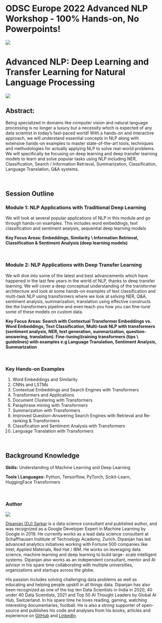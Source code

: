 # ODSC Europe 2022 Advanced NLP Workshop - 100% Hands-on, No Powerpoints! 
![](https://i.imgur.com/z4jLlPC.png)

# Advanced NLP: Deep Learning and Transfer Learning for Natural Language Processing
![](https://i.imgur.com/t72tXFy.png)


## Abstract: 

Being specialized in domains like computer vision and natural language processing is no longer a luxury but a necessity which is expected of any data scientist in today’s fast-paced world! With a hands-on and interactive approach, we will understand essential concepts in NLP along with extensive hands-on examples to master state-of-the-art tools, techniques and methodologies for actually applying NLP to solve real-world problems. We will specifically be focusing on deep learning and deep transfer learning models to learn and solve popular tasks using NLP including NER, Classification, Search / Information Retrieval, Summarization, Classification, Language Translation, Q&A systems.

<br/>

## Session Outline

### Module 1: NLP Applications with Traditional Deep Learning
We will look at several popular applications of NLP in this module and go through hands-on examples. This includes word embeddings, text classification and sentiment analysis, sequential deep learning models


__Key Focus Areas: Embeddings, Similarity \ Information Retrieval, Classification & Sentiment Analysis (deep learning models)__


<br/>

### Module 2: NLP Applications with Deep Transfer Learning
We will dive into some of the latest and best advancements which have happened in the last few years in the world of NLP, thanks to deep transfer learning. We will cover a deep conceptual understanding of the transformer architecture and look at some hands-on examples of text classification and multi-task NLP using transformers where we look at solving NER, Q&A, sentiment analysis, summarization, translation using effective constructs like the transformers pipeline and even teach you how you can fine-tune some of these models on custom data.

__Key Focus Areas: Search with Contextual Transformer Embeddings vs. Word Embeddings, Text Classification, Multi-task NLP with transformers (sentiment analysis, NER, text generation, summarization, question-answering, translation). Fine-tuning\training transformers (tips \ guidelines) with examples e.g Language Translation, Sentiment Analysis, Summarization__


<br/>

### Key Hands-on Examples

1. Word Embeddings and Similarity
2. CNNs and LSTMs
3. Contextual Embeddings and Search Engines with Transformers
4. Transformers and Applications
5. Document Clustering with Transformers
6. Paraphrase mining with Transformers
7. Summarization with Transformers
8. Improved Question-Answering Search Engines with Retrieval and Re-ranking & Transformers
9. Classification and Sentiment Analysis with Transformers
10. Language Translation with Transformers


<br/>

## Background Knowledge
__Skills:__ Understanding of Machine Learning and Deep Learning

__Tools \ Languages:__ Python, Tensorflow, PyTorch, Scikit-Learn, HuggingFace Transformers


<br/>

### Author

[![](https://i.imgur.com/xSme2Po.png)](https://www.linkedin.com/in/dipanzan)

[Dipanjan (DJ) Sarkar](https://www.linkedin.com/in/dipanzan) is a data science consultant and published author, and was recognized as a Google Developer Expert in Machine Learning by Google in 2019. He currently works as a lead data science consultant at Schaffhausen Institute of Technology Academy, Zurich. Dipanjan has led advanced analytics initiatives working with Fortune 500 companies like Intel, Applied Materials, Red Hat / IBM. He works on leveraging data science, machine learning and deep learning to build large- scale intelligent systems. Dipanjan also works as an independent consultant, mentor and AI advisor in his spare time collaborating with multiple universities, organizations and startups across the globe.

His passion includes solving challenging data problems as well as educating and helping people upskill in all things data. Dipanjan has also been recognized as one of the top ten Data Scientists in India in 2020, 40 under 40 Data Scientists, 2021 and Top 50 AI Thought Leaders by Global AI Hub, Switzerland. In his spare time he loves reading, gaming, watching interesting documentaries, football. He is also a strong supporter of open-source and publishes his code and analyses from his books, articles and experience on [GitHub](https://github.com/dipanjanS) and [LinkedIn](https://www.linkedin.com/in/dipanzan).


